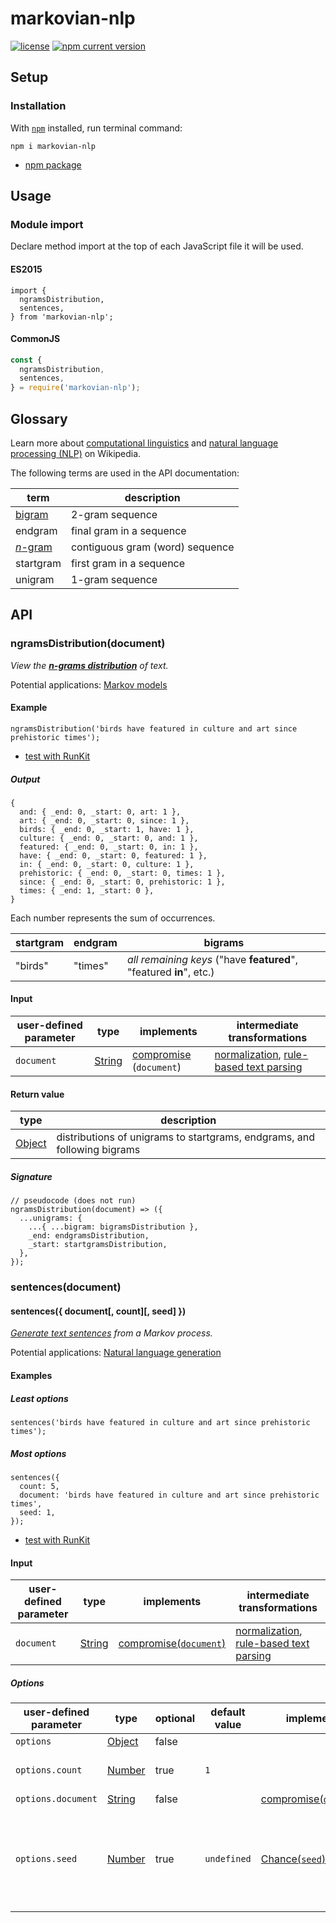 # markovian-nlp
[![license][shields license]][markovian-nlp license]
[![npm current version][shields npm]][npm markovian-nlp]

## Setup
### Installation
With [`npm`][npm install] installed, run terminal command:
```shell
npm i markovian-nlp
```
* [npm package][npm markovian-nlp]

## Usage
### Module import
Declare method import at the top of each JavaScript file it will be used.

#### ES2015
```es6
import {
  ngramsDistribution,
  sentences,
} from 'markovian-nlp';
```

#### CommonJS
```javascript
const {
  ngramsDistribution,
  sentences,
} = require('markovian-nlp');
```

## Glossary
Learn more about [computational linguistics][wikipedia computational linguistics] and [natural language processing (NLP)][wikipedia natural language processing] on Wikipedia.

The following terms are used in the API documentation:

term | description
---- | ---
[bigram][wikipedia bigram] | 2-gram sequence
endgram | final gram in a sequence
[_n_-gram][wikipedia n-gram] | contiguous gram (word) sequence
startgram | first gram in a sequence
unigram | 1-gram sequence

## API
### ngramsDistribution(document)
_View the [__n-grams distribution__][wikipedia n-gram] of text._

Potential applications: [Markov models][wikipedia markov model]

#### Example
```es6
ngramsDistribution('birds have featured in culture and art since prehistoric times');
```
* [test with RunKit][runkit markovian-nlp]

##### Output
```es6
{
  and: { _end: 0, _start: 0, art: 1 },
  art: { _end: 0, _start: 0, since: 1 },
  birds: { _end: 0, _start: 1, have: 1 },
  culture: { _end: 0, _start: 0, and: 1 },
  featured: { _end: 0, _start: 0, in: 1 },
  have: { _end: 0, _start: 0, featured: 1 },
  in: { _end: 0, _start: 0, culture: 1 },
  prehistoric: { _end: 0, _start: 0, times: 1 },
  since: { _end: 0, _start: 0, prehistoric: 1 },
  times: { _end: 1, _start: 0 },
}
```
Each number represents the sum of occurrences.

startgram | endgram | bigrams
--------- | ------- | -------
"birds" | "times" | _all remaining keys_ ("have **featured**", "featured **in**", etc.)

#### Input
user-defined parameter | type | implements | intermediate transformations
---------------------- | ---- | ---------- | ----------------------------
`document` | [String][mdn string] | [compromise][npm compromise] (`document`) | [normalization][compromise normalization], [rule-based text parsing][wikipedia rule-based system]

#### Return value
type | description
---- | -----------
[Object][mdn object] | distributions of unigrams to startgrams, endgrams, and following bigrams

##### Signature
```es6
// pseudocode (does not run)
ngramsDistribution(document) => ({
  ...unigrams: {
    ...{ ...bigram: bigramsDistribution },
    _end: endgramsDistribution,
    _start: startgramsDistribution,
  },
});
```

### sentences(document)
#### sentences({ document[, count][, seed] })
_[Generate text sentences][wikipedia markov text generators] from a Markov process._

Potential applications: [Natural language generation][wikipedia natural language generation]

#### Examples
##### Least options
```es6
sentences('birds have featured in culture and art since prehistoric times');
```

##### Most options
```es6
sentences({
  count: 5,
  document: 'birds have featured in culture and art since prehistoric times',
  seed: 1,
});
```

* [test with RunKit][runkit markovian-nlp]

#### Input
user-defined parameter | type | implements | intermediate transformations
---------------------- | ---- | ---------- | ----------------------------
`document` | [String][mdn string] | [compromise(`document`)][npm compromise] | [normalization][compromise normalization], [rule-based text parsing][wikipedia rule-based system]

##### Options
user-defined parameter | type | optional | default value | implements | description
---------------------- | ---- | -------- | ------------- | ---------- | -----------
`options` | [Object][mdn object] | false | | |
`options.count` | [Number][mdn number] | true |`1` | | Number of sentences to output.
`options.document` | [String][mdn string] | false | | [compromise(`document`)][npm compromise] | Text.
`options.seed` | [Number][mdn number] | true | `undefined` | [Chance(`seed`)][chance seed] | Leave `undefined` (default) for nondeterministic results, or specify a numeric seed for deterministic results.

[chance seed]: https://chancejs.com/usage/seed.html
    (chance: seed usage)
[compromise normalization]: https://github.com/spencermountain/compromise/wiki/How-it-Works#3-normalization
    (compromise wiki: How normalization works)
[markovian-nlp license]: LICENSE
    (markovian-nlp license)
[npm compromise]: https://www.npmjs.com/package/compromise
    (npm: compromise)
[npm install]: https://www.npmjs.com/get-npm
    (npm: install npm with Node.js)
[npm markovian-nlp]: https://www.npmjs.com/package/markovian-nlp
    (npm: markovian-nlp)
[mdn number]: https://developer.mozilla.org/en-US/docs/Web/JavaScript/Reference/Global_Objects/Number
    (MDN JavaScript reference: Number)
[mdn object]: https://developer.mozilla.org/en-US/docs/Web/JavaScript/Reference/Global_Objects/Object
    (MDN JavaScript reference: Object)
[mdn string]: https://developer.mozilla.org/en-US/docs/Web/JavaScript/Reference/Global_Objects/String
    (MDN JavaScript reference: String)
[runkit markovian-nlp]: https://npm.runkit.com/markovian-nlp
    (RunKit+npm: test markovian-nlp)
[shields license]: https://img.shields.io/npm/l/markovian-nlp.svg
[shields npm]: https://img.shields.io/npm/v/markovian-nlp.svg
[wikipedia bigram]: https://en.wikipedia.org/wiki/Bigram
    (Wikipedia: Bigram)
[wikipedia computational linguistics]: https://en.wikipedia.org/wiki/Computational_linguistics
    (Wikipedia: Computational linguistics)
[wikipedia markov model]: https://en.wikipedia.org/wiki/Markov_model
    (Wikipedia: Markov model)
[wikipedia markov text generators]: https://en.wikipedia.org/wiki/Markov_chain#Markov_text_generators
    (Wikipedia: Markov text generators)
[wikipedia n-gram]: https://en.wikipedia.org/wiki/N-gram
    (Wikipedia: n-gram)
[wikipedia natural language generation]: https://en.wikipedia.org/wiki/Natural_language_generation
    (Wikipedia: Natural language generation)
[wikipedia natural language processing]: https://en.wikipedia.org/wiki/Natural_language_processing
    (Wikipedia: Natural language processing)
[wikipedia rule-based system]: https://en.wikipedia.org/wiki/Rule-based_system
    (Wikipedia: Rule-based system)

